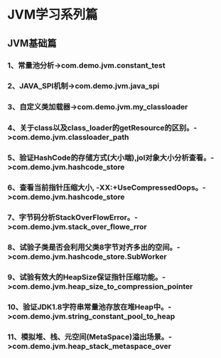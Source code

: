 # JVM学习系列篇

## JVM基础篇
### 1、常量池分析->com.demo.jvm.constant_test
### 2、JAVA_SPI机制->com.demo.jvm.java_spi
### 3、自定义类加载器->com.demo.jvm.my_classloader
### 4、关于class以及class_loader的getResource的区别。->com.demo.jvm.classloader_path
### 5、验证HashCode的存储方式(大小端),jol对象大小分析查看。->com.demo.jvm.hashcode_store
### 6、查看当前指针压缩大小, -XX:+UseCompressedOops。->com.demo.jvm.hashcode_store
### 7、字节码分析StackOverFlowError。->com.demo.jvm.stack_over_flowe_rror
### 8、试验子类是否会利用父类8字节对齐多出的空间。->com.demo.jvm.hashcode_store.SubWorker
### 9、试验有效大的HeapSize保证指针压缩功能。->com.demo.jvm.heap_size_to_compression_pointer
### 10、验证JDK1.8字符串常量池存放在堆Heap中。->com.demo.jvm.string_constant_pool_to_heap
### 11、模拟堆、栈、元空间(MetaSpace)溢出场景。->com.demo.jvm.heap_stack_metaspace_over














